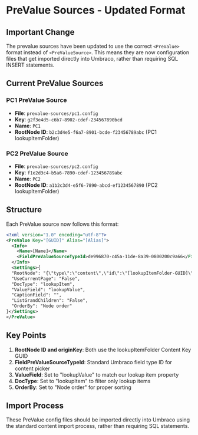 # PreValue Sources - Updated Format

## Important Change

The prevalue sources have been updated to use the correct `<PreValue>` format instead of `<PreValueSource>`. This means they are now configuration files that get imported directly into Umbraco, rather than requiring SQL INSERT statements.

## Current PreValue Sources

### PC1 PreValue Source
- **File**: `prevalue-sources/pc1.config`
- **Key**: `g2f3e4d5-c6b7-8902-cdef-234567890bcd`
- **Name**: `PC1`
- **RootNode ID**: `b2c3d4e5-f6a7-8901-bcde-f23456789abc` (PC1 lookupItemFolder)

### PC2 PreValue Source
- **File**: `prevalue-sources/pc2.config`
- **Key**: `f1e2d3c4-b5a6-7890-cdef-123456789abc`
- **Name**: `PC2`
- **RootNode ID**: `a1b2c3d4-e5f6-7890-abcd-ef1234567890` (PC2 lookupItemFolder)

## Structure

Each PreValue source now follows this format:

```xml
<?xml version="1.0" encoding="utf-8"?>
<PreValue Key="[GUID]" Alias="[Alias]">
  <Info>
    <Name>[Name]</Name>
    <FieldPreValueSourceTypeId>de996870-c45a-11de-8a39-0800200c9a66</FieldPreValueSourceTypeId>
  </Info>
  <Settings>{
  "RootNode": "{\"type\":\"content\",\"id\":\"[lookupItemFolder-GUID]\",\"dynamicRoot\":{\"originKey\":\"[lookupItemFolder-GUID]\",\"originAlias\":\"ByKey\"}}",
  "UseCurrentPage": "False",
  "DocType": "lookupItem",
  "ValueField": "lookupValue",
  "CaptionField": "",
  "ListGrandChildren": "False",
  "OrderBy": "Node order"
}</Settings>
</PreValue>
```

## Key Points

1. **RootNode ID and originKey**: Both use the lookupItemFolder Content Key GUID
2. **FieldPreValueSourceTypeId**: Standard Umbraco field type ID for content picker
3. **ValueField**: Set to "lookupValue" to match our lookup item property
4. **DocType**: Set to "lookupItem" to filter only lookup items
5. **OrderBy**: Set to "Node order" for proper sorting

## Import Process

These PreValue config files should be imported directly into Umbraco using the standard content import process, rather than requiring SQL statements.

